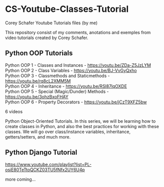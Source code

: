 # CS-Youtube-Classes-Tutorial  
Corey Schafer Youtube Tutorials files (by me)  

This repository consist of my comments, anotations and exemples from video tutorials created by Corey Schafer.  


## Python OOP Tutorials  

Python OOP 1 - Classes and Instances - https://youtu.be/ZDa-Z5JzLYM  
Python OOP 2 - Class Variables - https://youtu.be/BJ-VvGyQxho  
Python OOP 3 - Classmethods and Staticmethods - https://youtu.be/rq8cL2XMM5M  
Python OOP 4 - Inheritance - https://youtu.be/RSl87lqOXDE  
Python OOP 5 - Special (Magic/Dunder) Methods - https://youtu.be/3ohzBxoFHAY  
Python OOP 6 - Property Decorators - https://youtu.be/jCzT9XFZ5bw  

6 vídeos  

Python Object-Oriented Tutorials. In this series, we will be learning how to create classes in Python, and also the best practices for   working with these classes. We will go over class/instance variables, inheritance, getters/setters, and much more.  


## Python Django Tutorial  

https://www.youtube.com/playlist?list=PL-osiE80TeTtoQCKZ03TU5fNfx2UY6U4p  


more coming...  
